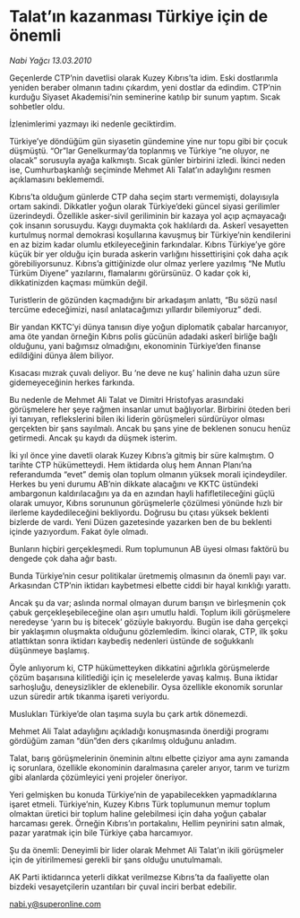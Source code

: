 # Talat’ın kazanması Türkiye için de önemli

*Nabi Yağcı 13.03.2010*

<div class="yazi"><p>Geçenlerde CTP’nin davetlisi olarak Kuzey Kıbrıs’ta idim. Eski dostlarımla yeniden beraber olmanın tadını çıkardım, yeni dostlar da edindim. CTP’nin kurduğu Siyaset Akademisi’nin seminerine katılıp bir sunum yaptım. Sıcak sohbetler oldu.</p>
<p>İzlenimlerimi yazmayı iki nedenle geciktirdim.</p>
<p>Türkiye’ye döndüğüm gün siyasetin gündemine yine nur topu gibi bir çocuk düşmüştü. “Or”lar Genelkurmay’da toplanmış ve Türkiye “ne oluyor, ne olacak” sorusuyla ayağa kalkmıştı. Sıcak günler birbirini izledi. İkinci neden ise, Cumhurbaşkanlığı seçiminde Mehmet Ali Talat’ın adaylığını resmen açıklamasını beklememdi.</p>
<p>Kıbrıs’ta olduğum günlerde CTP daha seçim startı vermemişti, dolayısıyla ortam sakindi. Dikkatler yoğun olarak Türkiye’deki güncel siyasi gerilimler üzerindeydi. Özellikle asker-sivil geriliminin bir kazaya yol açıp açmayacağı çok insanın sorusuydu. Kaygı duymakta çok haklılardı da. Askerî vesayetten kurtulmuş normal demokrasi koşullarına kavuşmuş bir Türkiye’nin kendilerini en az bizim kadar olumlu etkileyeceğinin farkındalar. Kıbrıs Türkiye’ye göre küçük bir yer olduğu için burada askerin varlığını hissettirişini çok daha açık görebiliyorsunuz. Kıbrıs’a gittiğinizde olur olmaz yerlere yazılmış “Ne Mutlu Türküm Diyene” yazılarını, flamalarını görürsünüz. O kadar çok ki, dikkatinizden kaçması mümkün değil.</p>
<p>Turistlerin de gözünden kaçmadığını bir arkadaşım anlattı, “Bu sözü nasıl tercüme edeceğimizi, nasıl anlatacağımızı yıllardır bilemiyoruz” dedi.</p>
<p>Bir yandan KKTC’yi dünya tanısın diye yoğun diplomatik çabalar harcanıyor, ama öte yandan örneğin Kıbrıs polis gücünün adadaki askerî birliğe bağlı olduğunu, yani bağımsız olmadığını, ekonominin Türkiye’den finanse edildiğini dünya âlem biliyor.</p>
<p>Kısacası mızrak çuvalı deliyor. Bu ‘ne deve ne kuş’ halinin daha uzun süre gidemeyeceğinin herkes farkında.</p>
<p>Bu nedenle de Mehmet Ali Talat ve Dimitri Hristofyas arasındaki görüşmelere her şeye rağmen insanlar umut bağlıyorlar. Birbirini öteden beri iyi tanıyan, reflekslerini bilen iki liderin görüşmeleri sürdürüyor olması gerçekten bir şans sayılmalı. Ancak bu şans yine de beklenen sonucu henüz getirmedi. Ancak şu kaydı da düşmek isterim.</p>
<p>İki yıl önce yine davetli olarak Kuzey Kıbrıs’a gitmiş bir süre kalmıştım. O tarihte CTP hükümetteydi. Hem iktidarda oluş hem Annan Planı’na referandumda “evet” demiş olan toplum olmanın yüksek morali içindeydiler. Herkes bu yeni durumu AB’nin dikkate alacağını ve KKTC üstündeki ambargonun kaldırılacağını ya da en azından hayli hafifletileceğini güçlü olarak umuyor, Kıbrıs sorununun görüşmelerle çözülmesi yönünde hızlı bir ilerleme kaydedileceğini bekliyordu. Doğrusu bu çıtası yüksek beklenti bizlerde de vardı. Yeni Düzen gazetesinde yazarken ben de bu beklenti içinde yazıyordum. Fakat öyle olmadı.</p>
<p>Bunların hiçbiri gerçekleşmedi. Rum toplumunun AB üyesi olması faktörü bu dengede çok daha ağır bastı.</p>
<p>Bunda Türkiye’nin cesur politikalar üretmemiş olmasının da önemli payı var. Arkasından CTP’nin iktidarı kaybetmesi elbette ciddi bir hayal kırıklığı yarattı.</p>
<p>Ancak şu da var; aslında normal olmayan durum barışın ve birleşmenin çok çabuk gerçekleşebileceğine olan aşırı umutlu haldi. Toplum ikili görüşmelere neredeyse ‘yarın bu iş bitecek’ gözüyle bakıyordu. Bugün ise daha gerçekçi bir yaklaşımın oluşmakta olduğunu gözlemledim. İkinci olarak, CTP, ilk şoku atlattıktan sonra iktidarı kaybediş nedenleri üstünde de soğukkanlı düşünmeye başlamış.</p>
<p>Öyle anlıyorum ki, CTP hükümetteyken dikkatini ağırlıkla görüşmelerde çözüm başarısına kilitlediği için iç meselelerde yavaş kalmış. Buna iktidar sarhoşluğu, deneysizlikler de eklenebilir. Oysa özellikle ekonomik sorunlar uzun süredir artık tıkanma işareti veriyordu.</p>
<p>Muslukları Türkiye’de olan taşıma suyla bu çark artık dönemezdi.</p>
<p>Mehmet Ali Talat adaylığını açıkladığı konuşmasında önerdiği programı gördüğüm zaman “dün”den ders çıkarılmış olduğunu anladım.</p>
<p>Talat, barış görüşmelerinin öneminin altını elbette çiziyor ama aynı zamanda iç sorunlara, özellikle ekonominin daralmasına çareler arıyor, tarım ve turizm gibi alanlarda çözümleyici yeni projeler öneriyor.</p>
<p>Yeri gelmişken bu konuda Türkiye’nin de yapabilecekken yapmadıklarına işaret etmeli. Türkiye’nin, Kuzey Kıbrıs Türk toplumunun memur toplum olmaktan üretici bir toplum haline gelebilmesi için daha yoğun çabalar harcaması gerek. Örneğin Kıbrıs’ın portakalını, Hellim peynirini satın almak, pazar yaratmak için bile Türkiye çaba harcamıyor.</p>
<p>Şu da önemli: Deneyimli bir lider olarak Mehmet Ali Talat’ın ikili görüşmeler için de yitirilmemesi gerekli bir şans olduğu unutulmamalı.</p>
<p>AK Parti iktidarınca yeterli dikkat verilmezse Kıbrıs’ta da faaliyette olan bizdeki vesayetçilerin uzantıları bir çuval inciri berbat edebilir.</p>
<p><a href="mailto:nabi.y@superonline.com">nabi.y@superonline.com</a></p>
</div>
